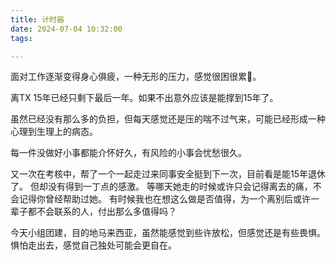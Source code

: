 ```yaml
---
title: 计时器 
date: 2024-07-04 10:32:00
tags: 

---
```


面对工作逐渐变得身心俱疲，一种无形的压力，感觉很困很累🥱。

离TX 15年已经只剩下最后一年。如果不出意外应该是能撑到15年了。

虽然已经没有那么多的负担，但每天感觉还是压的喘不过气来，可能已经形成一种心理到生理上的病态。

每一件没做好小事都能介怀好久，有风险的小事会忧愁很久。


又一次在考核中，帮了一个一起走过来同事安全挺到下一次，目前看是能15年退休了。
但却没有得到一丁点的感激。 等哪天她走的时候或许只会记得离去的痛，不会记得你曾经帮助过她。
有时候我也在想这么做是否值得，为一个离别后或许一辈子都不会联系的人，付出那么多值得吗？


今天小组团建，目的地马来西亚，虽然能感觉到些许放松，但感觉还是有些畏惧。惧怕走出去，感觉自己独处可能会更自在。

